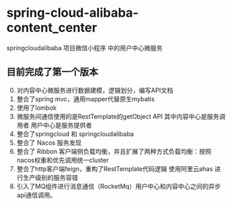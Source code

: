 # spring-cloud-alibaba-content_center
springcloudalibaba 项目微信小程序 中的用户中心微服务
## 目前完成了第一个版本
0. 对内容中心微服务进行数据建模，逻辑划分，编写API文档 
1. 整合了spring mvc，通用mapper代替原生mybatis
2. 使用了lombok
3. 微服务间通信使用的是RestTemplate的getObject API 其中内容中心是服务调用者 用户中心是服务提供者
4. 整合了springcloud 和 springcloudalibaba 
5. 整合了 Nacos 服务发现 
6. 整合了 Ribbon 客户端侧负载均衡，并且扩展了两种方式负载均衡：按照nacos权重和优先调用统一cluster
7. 整合了http客户端feign，重构了RestTemplate代码逻辑 
使用阿里云ahas 进行生产级别的服务容错
8. 引入了MQ组件进行消息通信（RocketMq）用户中心和内容中心之间的异步api通信调用。
